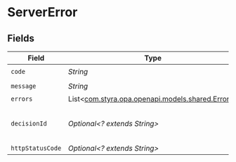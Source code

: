 # ServerError


## Fields

| Field                                                                             | Type                                                                              | Required                                                                          | Description                                                                       | Example                                                                           |
| --------------------------------------------------------------------------------- | --------------------------------------------------------------------------------- | --------------------------------------------------------------------------------- | --------------------------------------------------------------------------------- | --------------------------------------------------------------------------------- |
| `code`                                                                            | *String*                                                                          | :heavy_check_mark:                                                                | N/A                                                                               |                                                                                   |
| `message`                                                                         | *String*                                                                          | :heavy_check_mark:                                                                | N/A                                                                               |                                                                                   |
| `errors`                                                                          | List<[com.styra.opa.openapi.models.shared.Errors](../../models/shared/Errors.md)> | :heavy_minus_sign:                                                                | N/A                                                                               |                                                                                   |
| `decisionId`                                                                      | *Optional<? extends String>*                                                      | :heavy_minus_sign:                                                                | N/A                                                                               | b84cf736-213c-4932-a8e4-bb5c648f1b4d                                              |
| `httpStatusCode`                                                                  | *Optional<? extends String>*                                                      | :heavy_minus_sign:                                                                | N/A                                                                               | 200                                                                               |
